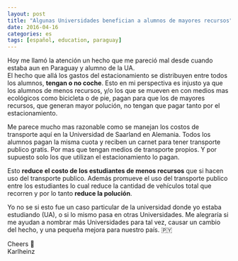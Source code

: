```yaml
---
layout: post
title: "Algunas Universidades benefician a alumnos de mayores recursos"
date: 2016-04-16
categories: es
tags: [español, education, paraguay]
---
```


Hoy me llamó la atención un hecho que me pareció mal desde cuando estaba aun en Paraguay y alumno de la UA.  
El hecho que allá los gastos del estacionamiento se distribuyen entre todos los alumnos, **tengan o no coche**. Esto en mi perspectiva es injusto ya que los alumnos de menos recursos, y/o los que se mueven en con medios mas ecológicos como bicicleta o de pie, pagan para que los de mayores recursos, que generan mayor polución, no tengan que pagar tanto por el estacionamiento.
<!--more-->
Me parece mucho mas razonable como se manejan los costos de transporte aquí en la Universidad de Saarland en Alemania. Todos los alumnos pagan la misma cuota y reciben un carnet para tener transporte publico gratis. Por mas que tengan medios de transporte propios. Y por supuesto solo los que utilizan el estacionamiento lo pagan.

Esto **reduce el costo de los estudiantes de menos recursos** que si hacen uso del transporte publico. Además promueve el uso del transporte publico entre los estudiantes lo cual reduce la cantidad de vehículos total que recorren y por lo tanto **reduce la polución**.

Yo no se si esto fue un caso particular de la universidad donde yo estaba estudiando (UA), o si lo mismo pasa en otras Universidades. Me alegraría si me ayudan a nombrar más Universidades para tal vez, causar un cambio del hecho, y una pequeña mejora para nuestro país. 🇵🇾

Cheers 🍻   
Karlheinz
